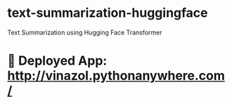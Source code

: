 # text-summarization-huggingface
Text Summarization using Hugging Face Transformer
# 🔗 Deployed App: http://vinazol.pythonanywhere.com/
